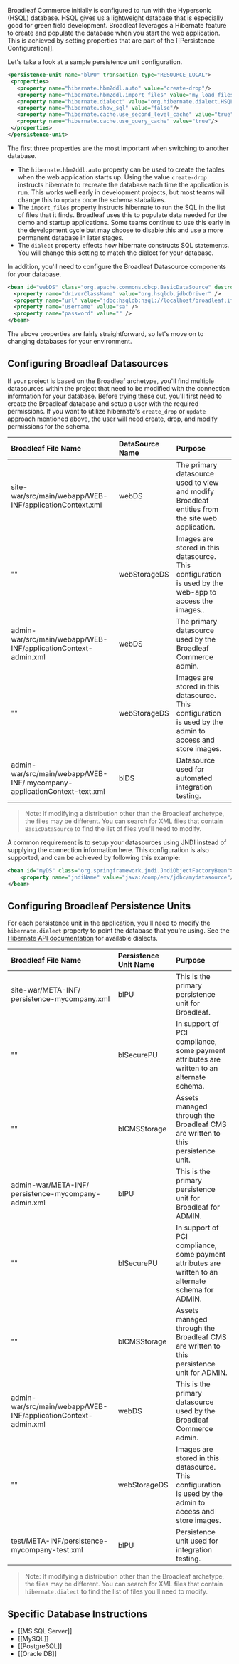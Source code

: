 Broadleaf Commerce initially is configured to run with the Hypersonic (HSQL) database.  HSQL gives us a lightweight database that is especially good for green field development.  Broadleaf leverages a Hibernate feature to create and populate the database when you start the web application. This is achieved by setting properties that are part of the [[Persistence Configuration]].

Let's take a look at a sample persistence unit configuration.

```xml
<persistence-unit name="blPU" transaction-type="RESOURCE_LOCAL">
 <properties>
   <property name="hibernate.hbm2ddl.auto" value="create-drop"/>
   <property name="hibernate.hbm2ddl.import_files" value="my_load_files.sql"/>
   <property name="hibernate.dialect" value="org.hibernate.dialect.HSQLDialect"/>
   <property name="hibernate.show_sql" value="false"/>
   <property name="hibernate.cache.use_second_level_cache" value="true"/>
   <property name="hibernate.cache.use_query_cache" value="true"/>
 </properties>
</persistence-unit>
```

The first three properties are the most important when switching to another database.

- The `hibernate.hbm2ddl.auto` property can be used to create the tables when the web application starts up. Using the value `create-drop` instructs hibernate to recreate the database each time the application is run. This works well early in development projects, but most teams will change this to `update` once the schema stabalizes.
- The `import_files` property instructs hibernate to run the SQL in the list of files that it finds. Broadleaf uses this to populate data needed for the demo and startup applications. Some teams continue to use this early in the development cycle but may choose to disable this and use a more permanent database in later stages.
- The `dialect` property effects how hibernate constructs SQL statements. You will change this setting to match the dialect for your database.

In addition, you'll need to configure the Broadleaf Datasource components for your database.

```xml
<bean id="webDS" class="org.apache.commons.dbcp.BasicDataSource" destroy-method="close">
  <property name="driverClassName" value="org.hsqldb.jdbcDriver" />
  <property name="url" value="jdbc:hsqldb:hsql://localhost/broadleaf;ifexists=true" />
  <property name="username" value="sa" />
  <property name="password" value="" />
</bean>
```

The above properties are fairly straightforward, so let's move on to changing databases for your environment.

## Configuring Broadleaf Datasources

If your project is based on the Broadleaf archetype, you'll find multiple datasources within the project that need to be modified with the connection information for your database. Before trying these out, you'll first need to create the Broadleaf database and setup a user with the required permissions. If you want to utilize hibernate's `create_drop` or `update` approach mentioned above, the user will need create, drop, and modify permissions for the schema.

| Broadleaf File Name                                                      | DataSource Name | Purpose
| :----------------------------------------------------------------------- | :-------------- | :---------------------------------------------------------------------------------------------------------- |
| site-war/src/main/webapp/WEB-INF/applicationContext.xml                  | webDS           | The primary datasource used to view and modify Broadleaf entities from the site web application.    |
| ""                                                                       | webStorageDS    | Images are stored in this datasource. This configuration is used by the web-app to access the images..    |
| admin-war/src/main/webapp/WEB-INF/applicationContext-admin.xml           | webDS           | The primary datasource used by the Broadleaf Commerce admin.                                        |
| ""                                                                       | webStorageDS    | Images are stored in this datasource. This configuration is used by the admin to access and store images. |
| admin-war/src/main/webapp/WEB-INF/ mycompany-applicationContext-text.xml | blDS            | Datasource used for automated integration testing.                                                          |

> Note: If modifying a distribution other than the Broadleaf archetype, the files may be different. You can search for XML files that contain `BasicDataSource` to find the list of files you'll need to modify.

A common requirement is to setup your datasources using JNDI instead of supplying the connection information here. This configuration is also supported, and can be achieved by following this example:

```xml
<bean id="myDS" class="org.springframework.jndi.JndiObjectFactoryBean">
    <property name="jndiName" value="java:/comp/env/jdbc/mydatasource"/>
</bean>
```

## Configuring Broadleaf Persistence Units

For each persistence unit in the application, you'll need to modify the `hibernate.dialect` property to point the database that you're using. See the [Hibernate API documentation](http://docs.jboss.org/hibernate/stable/annotations/api/org/hibernate/dialect/package-summary.html) for available dialects.

| Broadleaf File Name                                            | Persistence Unit Name | Purpose                                                                                                     |
| :------------------------------------------------------------- | :-------------------- | :---------------------------------------------------------------------------------------------------------- |
| site-war/META-INF/ persistence-mycompany.xml                   | blPU                  | This is the primary persistence unit for Broadleaf.                                                         |
| ""                                                             | blSecurePU            | In support of PCI compliance, some payment attributes are written to an alternate schema.                   |
| ""                                                             | blCMSStorage          | Assets managed through the Broadleaf CMS are written to this persistence unit.                              |
| admin-war/META-INF/ persistence-mycompany-admin.xml            | blPU                  | This is the primary persistence unit for Broadleaf for ADMIN.                                               |
| ""                                                             | blSecurePU            | In support of PCI compliance, some payment attributes are written to an alternate schema for ADMIN.         |
| ""                                                             | blCMSStorage          | Assets managed through the Broadleaf CMS are written to this persistence unit for ADMIN.                    |
| admin-war/src/main/webapp/WEB-INF/applicationContext-admin.xml | webDS                 | This is the primary datasource used by the Broadleaf Commerce admin.                                        |
| ""                                                             | webStorageDS          | Images are stored in this datasource.   This configuration is used by the admin to access and store images. |
| test/META-INF/persistence-mycompany-test.xml                   | blPU                  | Persistence unit used for integration testing.                                                              |

> Note: If modifying a distribution other than the Broadleaf archetype, the files may be different. You can search for XML files that contain `hibernate.dialect` to find the list of files you'll need to modify.

## Specific Database Instructions

- [[MS SQL Server]]
- [[MySQL]]
- [[PostgreSQL]]
- [[Oracle DB]]
